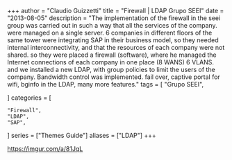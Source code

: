 +++
author = "Claudio Guizzetti"
title = "Firewall | LDAP Grupo SEEI"
date = "2013-08-05"
description = "The implementation of the firewall in the seei group was carried out in such a way that all the services of the company. were managed on a single server. 6 companies in different floors of the same tower were integrating SAP in their business model, so they needed internal interconnectivity, and that the resources of each company were not shared. so they were placed a firewall (software), where he managed the Internet connections of each company in one place (8 WANS) 6 VLANS. and we installed a new LDAP, with group policies to limit the users of the company. Bandwidth control was implemented. fail over, captive portal for wifi, bginfo in the LDAP, many more features."
tags = [
    "Grupo SEEI",

]
categories = [

    "Firewall",
    "LDAP",
    "SAP",
    
]
series = ["Themes Guide"]
aliases = ["LDAP"]
+++


https://imgur.com/a/81JqL